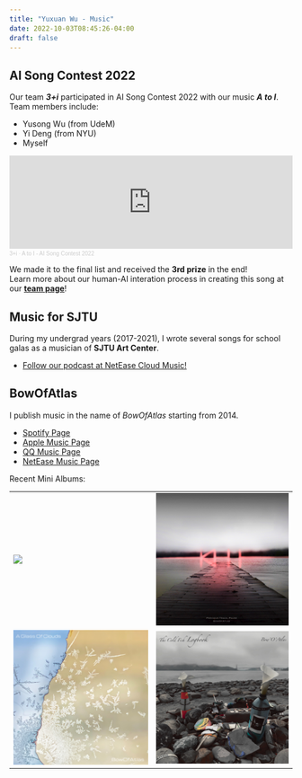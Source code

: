 ```yaml
---
title: "Yuxuan Wu - Music"
date: 2022-10-03T08:45:26-04:00
draft: false
---
```

## AI Song Contest 2022

Our team ***3+i*** participated in AI Song Contest 2022 with our music ***A to I***.  
Team members include:
- Yusong Wu (from UdeM)
- Yi Deng (from NYU)
- Myself

<iframe width="100%" height="166" scrolling="no" frameborder="no" allow="autoplay"
    src="https://w.soundcloud.com/player/?url=https%3A//api.soundcloud.com/tracks/1279199113&color=ff5500"></iframe>
<div
    style="font-size: 10px; color: #cccccc;line-break: anywhere;word-break: normal;overflow: hidden;white-space: nowrap;text-overflow: ellipsis; font-family: Interstate,Lucida Grande,Lucida Sans Unicode,Lucida Sans,Garuda,Verdana,Tahoma,sans-serif;font-weight: 100;">
    <a href="https://soundcloud.com/3-plus-i" title="3+i" target="_blank"
        style="color: #cccccc; text-decoration: none;">3+i</a> · <a href="https://soundcloud.com/3-plus-i/a-to-i"
        title="A to I - AI Song Contest 2022" target="_blank" style="color: #cccccc; text-decoration: none;">A to I - AI
        Song Contest 2022</a></div>

We made it to the final list and received the **3rd prize** in the end!  
Learn more about our human-AI interation process in creating this song at our [**team page**](https://www.aisongcontest.com/participants-2022/3i)!

## Music for SJTU
During my undergrad years (2017-2021), I wrote several songs for school galas as a musician of **SJTU Art Center**.

- [Follow our podcast at NetEase Cloud Music!](http://music.163.com/radio?id=526839633)


## BowOfAtlas
I publish music in the name of *BowOfAtlas* starting from 2014.
- [Spotify Page](https://open.spotify.com/artist/7u6TOEKFO20LfGibgidFRV?si=44gD6Im0Tai8xL1sFXrRVw&utm_source=copy-link)
- [Apple Music Page](https://music.apple.com/us/artist/bowofatlas/1474860092)
- [QQ Music Page](https://c.y.qq.com/base/fcgi-bin/u?__=kyfI2cIedHE3)
- [NetEase Music Page](https://music.163.com/#/artist?id=1131005)

Recent Mini Albums:
<table>
    <tr>
        <td><img src="eb.jpg" width=300 style="margin:0; border:0;" /></td>
        <td><img src="ptp.jpg" width=300 style="margin:0; border:0;" /></td>
    </tr>
    <tr>
        <td><img src="agoc.jpg" width=300 style="margin:0; border:0;" /></td>
        <td><img src="tcfl.jpg" width=300 style="margin:0; border:0;" /></td>
    </tr>
</table>


